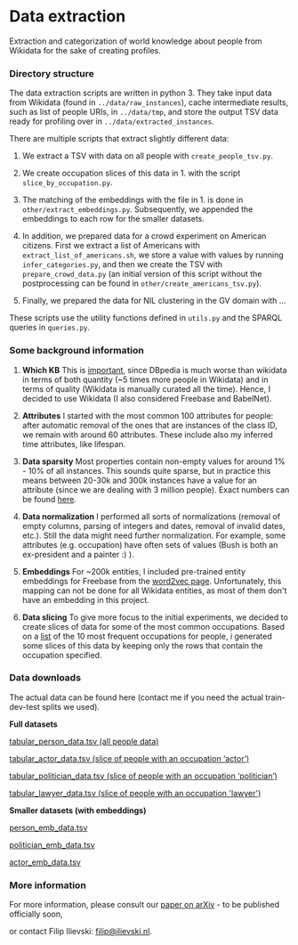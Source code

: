 # Data extraction
Extraction and categorization of world knowledge about people from Wikidata for the sake of creating profiles.

### Directory structure

The data extraction scripts are written in python 3. They take input data from Wikidata (found in `../data/raw_instances`), cache intermediate results, such as list of people URIs, in `../data/tmp`, and store the output TSV data ready for profiling over in `../data/extracted_instances`.

There are multiple scripts that extract slightly different data:

1. We extract a TSV with data on all people with `create_people_tsv.py`.

2. We create occupation slices of this data in 1. with the script `slice_by_occupation.py`.

3. The matching of the embeddings with the file in 1. is done in `other/extract_embeddings.py`. Subsequently, we appended the embeddings to each row for the smaller datasets.

4. In addition, we prepared data for a crowd experiment on American citizens. First we extract a list of Americans with `extract_list_of_americans.sh`, we store a value with values by running `infer_categories.py`, and then we create the TSV with `prepare_crowd_data.py` (an initial version of this script without the postprocessing can be found in `other/create_americans_tsv.py`). 

5. Finally, we prepared the data for NIL clustering in the GV domain with ...

These scripts use the utility functions defined in `utils.py` and the SPARQL queries in `queries.py`.

### Some background information

1. **Which KB** This is [important](http://www.semantic-web-journal.net/system/files/swj1141.pdf), since DBpedia is much worse than wikidata in terms of both quantity (~5 times more people in Wikidata) and in terms of quality (Wikidata is manually curated all the time). Hence, I decided to use Wikidata (I also considered Freebase and BabelNet).

2. **Attributes** I started with the most common 100 attributes for people: after automatic removal of the ones that are instances of the class ID, we remain with around 60 attributes. These include also my inferred time attributes, like lifespan.

3. **Data sparsity** Most properties contain non-empty values for around 1% - 10% of all instances. This sounds quite sparse, but in practice this means between 20-30k and 300k instances have a value for an attribute (since we are dealing with 3 million people). Exact numbers can be found [here](https://docs.google.com/document/d/1qiKPNqBda1h17VoCVpS3pgGkMlDymKMjn3fyGdKZnSU/edit#).

4. **Data normalization** I performed all sorts of normalizations (removal of empty columns, parsing of integers and dates, removal of invalid dates, etc.). Still the data might need further normalization. For example, some attributes (e.g. occupation) have often sets of values (Bush is both an ex-president and a painter :) ).

5. **Embeddings** For ~200k entities, I included pre-trained entity embeddings for Freebase from the [word2vec page](https://code.google.com/archive/p/word2vec/). Unfortunately, this mapping can not be done for all Wikidata entities, as most of them don't have an embedding in this project.

6. **Data slicing** To give more focus to the initial experiments, we decided to create slices of data for some of the most common occupations. Based on a [list](https://docs.google.com/document/d/1qiKPNqBda1h17VoCVpS3pgGkMlDymKMjn3fyGdKZnSU/edit#) of the 10 most frequent occupations for people, i generated some slices of this data by keeping only the rows that contain the occupation specified.

### Data downloads

The actual data can be found here (contact me if you need the actual train-dev-test splits we used).

**Full datasets**

[tabular_person_data.tsv (all people data)](http://cm.fii800.lod.labs.vu.nl/tabular_person_data.tsv)

[tabular_actor_data.tsv (slice of people with an occupation ‘actor’)](http://cm.fii800.lod.labs.vu.nl/tabular_actor_data.tsv)

[tabular_politician_data.tsv (slice of people with an occupation ‘politician’)](http://cm.fii800.lod.labs.vu.nl/tabular_politician_data.tsv)

[tabular_lawyer_data.tsv (slice of people with an occupation 'lawyer')](http://cm.fii800.lod.labs.vu.nl/tabular_lawyer_data.tsv)

**Smaller datasets (with embeddings)**

[person_emb_data.tsv](http://cm.fii800.lod.labs.vu.nl/person_emb_data.tsv)

[politician_emb_data.tsv](http://cm.fii800.lod.labs.vu.nl/politician_emb_data.tsv)

[actor_emb_data.tsv](http://cm.fii800.lod.labs.vu.nl/actor_emb_data.tsv)

### More information

For more information, please consult our [paper on arXiv](https://arxiv.org/abs/1810.00782) - to be published officially soon, 

or contact Filip Ilievski: filip@ilievski.nl.
